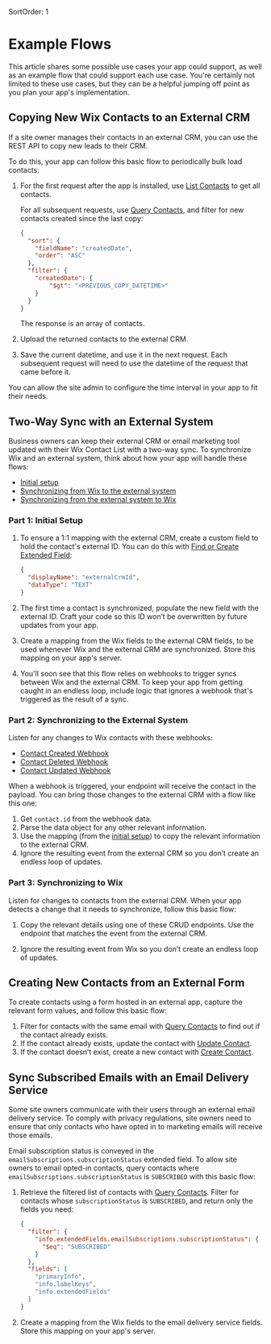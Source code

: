 SortOrder: 1
# Example Flows

This article shares some possible use cases your app could support,
as well as an example flow that could support each use case.
You're certainly not limited to these use cases,
but they can be a helpful jumping off point
as you plan your app's implementation.

## Copying New Wix Contacts to an External CRM

If a site owner manages their contacts in an external CRM,
you can use the REST API to copy new leads to their CRM.

To do this, your app can follow this basic flow
to periodically bulk load contacts:

1. For the first request after the app is installed, use
    [List Contacts][list-contacts] to get all contacts.

    For all subsequent requests, use [Query Contacts][query-contacts],
    and filter for new contacts created since the last copy:

    ```json
    {
      "sort": {
        "fieldName": "createdDate",
        "order": "ASC"
      },
      "filter": {
        "createdDate": {
            "$gt": "<PREVIOUS_COPY_DATETIME>"
        }
      }
    }
    ```

    The response is an array of contacts.

2. Upload the returned contacts to the external CRM.

3. Save the current datetime, and use it in the next request.
    Each subsequent request will need to use the datetime
    of the request that came before it.

You can allow the site admin to configure the time interval in your app
to fit their needs.

## Two-Way Sync with an External System

Business owners can keep their external CRM or email marketing tool
updated with their Wix Contact List with a two-way sync.
To synchronize Wix and an external system,
think about how your app will handle these flows:

- [Initial setup][initial-setup]
- [Synchronizing from Wix to the external system][sync-to-external]
- [Synchronizing from the external system to Wix][sync-to-wix]

### Part 1: Initial Setup

1. To ensure a 1:1 mapping with the external CRM,
    create a custom field to hold the contact's external ID.
    You can do this with
    [Find or Create Extended Field][find-create-field]:

    ```json
    {
      "displayName": "externalCrmId",
      "dataType": "TEXT"
    }
    ```

2. The first time a contact is synchronized,
    populate the new field with the external ID.
    Craft your code so this ID won’t be overwritten
    by future updates from your app.

3. Create a mapping from the Wix fields to the external CRM fields,
    to be used whenever Wix and the external CRM are synchronized.
    Store this mapping on your app's server.

4. You'll soon see that this flow relies on webhooks to trigger syncs
    between Wix and the external CRM.
    To keep your app from getting caught in an endless loop,
    include logic that ignores a webhook that's triggered
    as the result of a sync.

### Part 2: Synchronizing to the External System

Listen for any changes to Wix contacts with these webhooks:

- [Contact Created Webhook][hook-contact-created]
- [Contact Deleted Webhook][hook-contact-deleted]
- [Contact Updated Webhook][hook-contact-updated]

<!-- TODO uncomment when v4 hooks are exposed
- [Contacts Merged Webhook][hook-contacts-merged] -->

<!-- TODO uncomment when v4 hooks are exposed
When one of these above webhooks is triggered, -->
When a webhook is triggered,
your endpoint will receive the contact in the payload.
You can bring those changes to the external CRM with a flow like this one:

<!-- TODO uncomment when v4 hooks are exposed
1. Get the `slug` (which tells you what the event was)
    and `entityId` (which is the contact ID) from the webhook data. -->

1. Get `contact.id` from the webhook data.
2. Parse the data object for any other relevant information.
3. Use the mapping (from the [initial setup][initial-setup])
    to copy the relevant information to the external CRM.
4. Ignore the resulting event from the external CRM
    so you don’t create an endless loop of updates.

### Part 3: Synchronizing to Wix

Listen for changes to contacts from the external CRM.
When your app detects a change that it needs to synchronize,
follow this basic flow:

1. Copy the relevant details using one of these CRUD endpoints.
    Use the endpoint that matches the event from the external CRM.

2. Ignore the resulting event from Wix
    so you don’t create an endless loop of updates.

## Creating New Contacts from an External Form

To create contacts using a form hosted in an external app,
capture the relevant form values, and follow this basic flow:

1. Filter for contacts with the same email
    with [Query Contacts][query-contacts]
    to find out if the contact already exists.
2. If the contact already exists,
    update the contact with
    [Update Contact][update-contact].
3. If the contact doesn’t exist,
    create a new contact with
    [Create Contact][create-contact].

## Sync Subscribed Emails with an Email Delivery Service

Some site owners communicate with their users
through an external email delivery service.
To comply with privacy regulations,
site owners need to ensure that only contacts
who have opted in to marketing emails will receive those emails.

Email subscription status is conveyed in the
`emailSubscriptions.subscriptionStatus` extended field.
To allow site owners to email opted-in contacts,
query contacts where `emailSubscriptions.subscriptionStatus` is `SUBSCRIBED`
with this basic flow:

1. Retrieve the filtered list of contacts with [Query Contacts][query-contacts].
    Filter for contacts whose `subscriptionStatus` is `SUBSCRIBED`,
    and return only the fields you need:

    ```json
    {
      "filter": {
        "info.extendedFields.emailSubscriptions.subscriptionStatus": {
          "$eq": "SUBSCRIBED"
        }
      },
      "fields": [
        "primaryInfo",
        "info.labelKeys",
        "info.extendedFields"
      ]
    }
    ```

2. Create a mapping from the Wix fields to the email delivery service fields.
    Store this mapping on your app's server.

[list-contacts]: https://dev.wix.com/api/rest/contacts/contacts/contacts-v4/list-contacts
[query-contacts]: https://dev.wix.com/api/rest/contacts/contacts/contacts-v4/query-contacts
[find-create-field]: https://dev.wix.com/api/rest/contacts/extended-fields/find-or-create-extended-field
[create-contact]: https://dev.wix.com/api/rest/contacts/contacts/contacts-v4/create-contact
[delete-contact]: https://dev.wix.com/api/rest/contacts/contacts/contacts-v4/delete-contact
[update-contact]: https://dev.wix.com/api/rest/contacts/contacts/contacts-v4/update-contact
[add-labels]: https://dev.wix.com/api/rest/contacts/contacts/contacts-v4/add-labels-to-contact
[remove-labels]: https://dev.wix.com/api/rest/contacts/contacts/contacts-v4/remove-labels-from-contact

[hook-contact-created]: https://dev.wix.com/api/rest/contacts/contacts/contacts-v1-(deprecated)/contact-created-webhook
[hook-contact-deleted]: https://dev.wix.com/api/rest/contacts/contacts/contacts-v1-(deprecated)/contact-deleted-webhook
[hook-contact-updated]: https://dev.wix.com/api/rest/contacts/contacts/contacts-v1-(deprecated)/contact-changed-webhook
[hook-contacts-merged]: crm.contacts.contacts-v4.contact-merged-domain-event

[initial-setup]: #part-1-initial-setup
[sync-to-external]: #part-2-synchronizing-to-the-external-system
[sync-to-wix]: #part-3-synchronizing-to-wix
